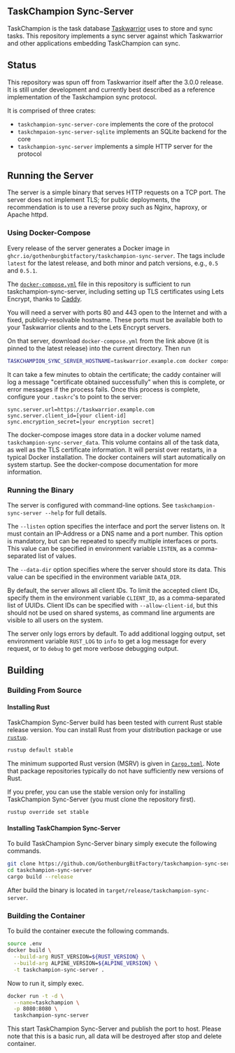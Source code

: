TaskChampion Sync-Server
------------------------

TaskChampion is the task database [Taskwarrior][tw] uses to store and sync
tasks. This repository implements a sync server against which Taskwarrior
and other applications embedding TaskChampion can sync.

[tw]: https://github.com/GothenburgBitFactory/taskwarrior

## Status

This repository was spun off from Taskwarrior itself after the 3.0.0
release. It is still under development and currently best described as
a reference implementation of the Taskchampion sync protocol.

It is comprised of three crates:

 - `taskchampion-sync-server-core` implements the core of the protocol
 - `taskchmpaion-sync-server-sqlite` implements an SQLite backend for the core
 - `taskchampion-sync-server` implements a simple HTTP server for the protocol

## Running the Server

The server is a simple binary that serves HTTP requests on a TCP port. The
server does not implement TLS; for public deployments, the recommendation is to
use a reverse proxy such as Nginx, haproxy, or Apache httpd.

### Using Docker-Compose

Every release of the server generates a Docker image in
`ghcr.io/gothenburgbitfactory/taskchampion-sync-server`. The tags include
`latest` for the latest release, and both minor and patch versions, e.g., `0.5`
and `0.5.1`.

The
[`docker-compose.yml`](https://raw.githubusercontent.com/GothenburgBitFactory/taskchampion-sync-server/refs/tags/v0.5.0/docker-compose.yml)
file in this repository is sufficient to run taskchampion-sync-server,
including setting up TLS certificates using Lets Encrypt, thanks to
[Caddy](https://caddyserver.com/).

You will need a server with ports 80 and 443 open to the Internet and with a
fixed, publicly-resolvable hostname. These ports must be available both to your
Taskwarrior clients and to the Lets Encrypt servers.

On that server, download `docker-compose.yml` from the link above (it is pinned
to the latest release) into the current directory. Then run

```sh
TASKCHAMPION_SYNC_SERVER_HOSTNAME=taskwarrior.example.com docker compose up
```

It can take a few minutes to obtain the certificate; the caddy container will
log a message "certificate obtained successfully" when this is complete, or
error messages if the process fails. Once this process is complete, configure
your `.taskrc`'s to point to the server:

```
sync.server.url=https://taskwarrior.example.com
sync.server.client_id=[your client-id]
sync.encryption_secret=[your encryption secret]
```

The docker-compose images store data in a docker volume named
`taskchampion-sync-server_data`. This volume contains all of the task data, as
well as the TLS certificate information. It will persist over restarts, in a
typical Docker installation. The docker containers will start automatically on
system startup. See the docker-compose documentation for more information.

### Running the Binary

The server is configured with command-line options. See
`taskchampion-sync-server --help` for full details.

The `--listen` option specifies the interface and port the server listens on.
It must contain an IP-Address or a DNS name and a port number. This option is
mandatory, but can be repeated to specify multiple interfaces or ports. This
value can be specified in environment variable `LISTEN`, as a comma-separated
list of values.

The `--data-dir` option specifies where the server should store its data. This
value can be specified in the environment variable `DATA_DIR`.

By default, the server allows all client IDs. To limit the accepted client IDs,
specify them in the environment variable `CLIENT_ID`, as a comma-separated list
of UUIDs. Client IDs can be specified with `--allow-client-id`, but this should
not be used on shared systems, as command line arguments are visible to all
users on the system.

The server only logs errors by default. To add additional logging output, set
environment variable `RUST_LOG` to `info` to get a log message for every
request, or to `debug` to get more verbose debugging output.

## Building

### Building From Source

#### Installing Rust

TaskChampion Sync-Server build has been tested with current Rust stable
release version. You can install Rust from your distribution package or use
[`rustup`][rustup].
```sh
rustup default stable
```

The minimum supported Rust version (MSRV) is given in
[`Cargo.toml`](./Cargo.toml). Note that package repositories typically do not
have sufficiently new versions of Rust.

If you prefer, you can use the stable version only for installing TaskChampion
Sync-Server (you must clone the repository first).
```sh
rustup override set stable
```

[rustup]: https://rustup.rs/

#### Installing TaskChampion Sync-Server

To build TaskChampion Sync-Server binary simply execute the following
commands.
```sh
git clone https://github.com/GothenburgBitFactory/taskchampion-sync-server.git
cd taskchampion-sync-server
cargo build --release
```

After build the binary is located in
`target/release/taskchampion-sync-server`.

### Building the Container

To build the container execute the following commands.
```sh
source .env
docker build \
  --build-arg RUST_VERSION=${RUST_VERSION} \
  --build-arg ALPINE_VERSION=${ALPINE_VERSION} \
  -t taskchampion-sync-server .
```

Now to run it, simply exec.
```sh
docker run -t -d \
  --name=taskchampion \
  -p 8080:8080 \
  taskchampion-sync-server
```

This start TaskChampion Sync-Server and publish the port to host. Please
note that this is a basic run, all data will be destroyed after stop and
delete container.
